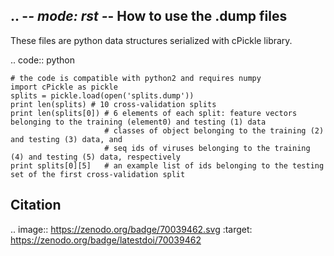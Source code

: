 .. -*- mode: rst -*-
How to use the .dump files
------------

These files are python data structures serialized with cPickle library. 


.. code:: python

	# the code is compatible with python2 and requires numpy
  	import cPickle as pickle
  	splits = pickle.load(open('splits.dump'))
  	print len(splits) # 10 cross-validation splits
  	print len(splits[0]) # 6 elements of each split: feature vectors belonging to the training (element0) and testing (1) data
         	             # classes of object belonging to the training (2) and testing (3) data, and
                	     # seq ids of viruses belonging to the training (4) and testing (5) data, respectively
  	print splits[0][5]   # an example list of ids belonging to the testing set of the first cross-validation split

Citation
--------
.. image:: https://zenodo.org/badge/70039462.svg
   :target: https://zenodo.org/badge/latestdoi/70039462
